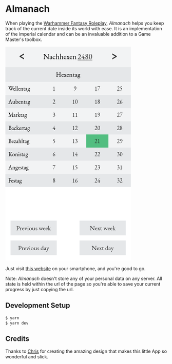 # Almanach

When playing the [Warhammer Fantasy Roleplay][wfrp4], _Almanach_ helps you keep track of the current date inside its world with ease. It is an implementation of the imperial calendar and can be an invaluable addition to a Game Master's toolbox.

[![A screenshot of the App](./screenshot.png)][almanach]

Just visit [this website][almanach] on your smartphone, and you're good to go.

Note: _Almanach_ doesn't store any of your personal data on any server. All state is held within the url of the page so you're able to save your current progress by just copying the url.

## Development Setup

```
$ yarn
$ yarn dev
```

## Credits

Thanks to [Chris][chrisprofile] for creating the amazing design that makes this little App so wonderful and slick.

[wfrp4]: https://www.cubicle7games.com/our-games/warhammer-fantasy-roleplay/
[almanach]: https://almanach.onrender.com/
[chrisprofile]: https://github.com/DuChrisNix
